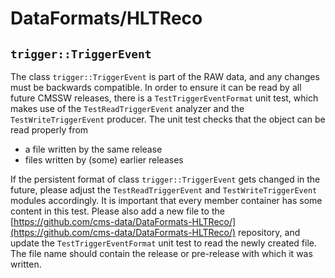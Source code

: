 #  DataFormats/HLTReco

## `trigger::TriggerEvent`

The class `trigger::TriggerEvent` is part of the RAW data, and any changes must be backwards compatible. In order to ensure it can be read by all future CMSSW releases, there is a `TestTriggerEventFormat` unit test, which makes use of the `TestReadTriggerEvent` analyzer and the `TestWriteTriggerEvent` producer. The unit test checks that the object can be read properly from

* a file written by the same release
* files written by (some) earlier releases

If the persistent format of class `trigger::TriggerEvent` gets changed in the future, please adjust the `TestReadTriggerEvent` and `TestWriteTriggerEvent` modules accordingly. It is important that every member container has some content in this test. Please also add a new file to the [https://github.com/cms-data/DataFormats-HLTReco/](https://github.com/cms-data/DataFormats-HLTReco/) repository, and update the `TestTriggerEventFormat` unit test to read the newly created file. The file name should contain the release or pre-release with which it was written.
